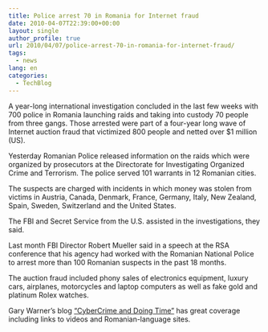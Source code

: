 ```yaml
---
title: Police arrest 70 in Romania for Internet fraud
date: 2010-04-07T22:39:00+00:00
layout: single
author_profile: true
url: 2010/04/07/police-arrest-70-in-romania-for-internet-fraud/
tags:
  - news
lang: en
categories: 
  - TechBlog
---
```

A year-long international investigation concluded in the last few weeks with 700 police in Romania launching raids and taking into custody 70 people from three gangs. Those arrested were part of a four-year long wave of Internet auction fraud that victimized 800 people and netted over $1 million (US).

Yesterday Romanian Police released information on the raids which were organized by prosecutors at the Directorate for Investigating Organized Crime and Terrorism. The police served 101 warrants in 12 Romanian cities.

The suspects are charged with incidents in which money was stolen from victims in Austria, Canada, Denmark, France, Germany, Italy, New Zealand, Spain, Sweden, Switzerland and the United States.

The FBI and Secret Service from the U.S. assisted in the investigations, they said.

Last month FBI Director Robert Mueller said in a speech at the RSA conference that his agency had worked with the Romanian National Police to arrest more than 100 Romanian suspects in the past 18 months.

The auction fraud included phony sales of electronics equipment, luxury cars, airplanes, motorcycles and laptop computers as well as fake gold and platinum Rolex watches.

Gary Warner’s blog [“CyberCrime and Doing Time”](http://garwarner.blogspot.com/2010/04/70-romanian-phishers-fraudsters.html) has great coverage including links to videos and Romanian-language sites.